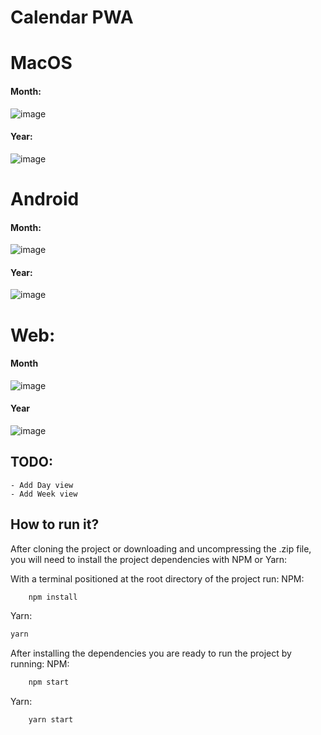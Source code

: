 # Calendar PWA

# MacOS

#### Month:
![image](https://user-images.githubusercontent.com/29029506/105272044-5ded4a00-5b77-11eb-95da-647f516561ed.png)

#### Year:
![image](https://user-images.githubusercontent.com/29029506/105272457-26cb6880-5b78-11eb-8366-4c42f1dc1f9c.png)

# Android

#### Month:
![image](https://user-images.githubusercontent.com/29029506/105272397-056a7c80-5b78-11eb-87b2-615a2d9d0035.png)
#### Year:
![image](https://user-images.githubusercontent.com/29029506/105272249-b3295b80-5b77-11eb-8ecc-ee037ad7c98e.png)




# Web:

#### Month 
![image](https://user-images.githubusercontent.com/29029506/105392156-a6e5e280-5bf9-11eb-9fd8-33eb388ba1ca.png)

#### Year 

![image](https://user-images.githubusercontent.com/29029506/105392344-dd236200-5bf9-11eb-8b74-b9c72e098be6.png)

## TODO:
	- Add Day view
	- Add Week view


## How to run it?

After cloning the project or downloading and uncompressing the .zip file, you will need to install the project dependencies with NPM or Yarn:

With a terminal positioned at the root directory of the project run:
NPM:

```js
	npm install
```

Yarn:

```js
yarn
```

After installing the dependencies you are ready to run the project by running:
NPM:

```js
	npm start
```

Yarn:

```js
	yarn start
```
